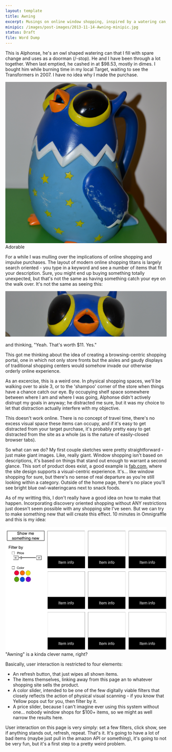```yaml
---
layout: template
title: Awning
excerpt: Musings on online window shopping, inspired by a watering can, followed by the vaguest of product ideas.
minipic: /images/post-images/2013-11-14-Awning-minipic.jpg
status: Draft
file: Word Dump
---
```



<div class="">
    <p class="">
    This is Alphonse, he's an owl shaped watering can that I fill with spare change and uses as a doorman (/-stop). He and I have been through a lot together. When last emptied, he cashed in at $98.53, mostly in dimes. I bought him while burning time in my local Target, waiting to see the Transformers in 2007. I have no idea why I made the purchase.
    </p>
    <div class="image primary center">
        <img src="/images/post-images/2013-11-14-Awning-Alphonse.jpg"/>
        <div class="caption ext center">
            Adorable
        </div>
    </div>
</div>

<p>
For a while I was mulling over the implications of online shopping and impulse purchases. The layout of modern online shopping titans is largely search oriented - you type in a keyword and see a number of items that fit your description. Sure, you might end up buying something totally unexpected, but that's not the same as having something catch your eye on the walk over. It's not the same as seeing this:
</p>

<div class="image center">
    <img src="/images/post-images/2013-11-14-Awning-The-Eyes.jpg"/>
</div>
<p>
and thinking, "Yeah. That's worth $11. Yes."
</p>

<p>
    This got me thinking about the idea of creating a browsing-centric shopping portal, one in which not only store fronts but the aisles and gaudy displays of traditional shopping centers would somehow invade our otherwise orderly online experience.
</p>
<p>
    As an excercise, this is a weird one. In physical shopping spaces, we'll be walking over to aisle 3, or to the 'shampoo' corner of the store when things have a chance catch our eye. By occupying shelf space somewhere between where I am and where I was going, Alphonse didn't actively distrupt my goals in anyway; he distracted me sure, but it was my choice to let that distraction actually interfere with my objective.
</p>
<p>
    This doesn't work online. There is no concept of travel time, there's no excess visual space these items can occupy, and if it's easy to get distracted from your target purchase, it's probably pretty easy to get distracted from the site as a whole (as is the nature of easily-closed browser tabs).
</p>
<p>
    So what can we do? My first couple sketches were pretty straightforward - just make giant images. Like, really giant. Window shopping isn't based on descriptions, it's based on things that stand out enough to warrant a second glance. This sort of product does exist, a good example is <a href="www.fab.com">fab.com</a>, where the site design supports a visual-centric experience. It's... like window shopping for sure, but there's no sense of real departure as you're still looking within a category. Outside of the home page, there's no place you'll see bright blue owl-wateringcans next to snack foods.
</p>
<p>
    As of my writting this, I don't really have a good idea on how to make that happen. Incorporating discovery oriented shopping without ANY restrictions just doesn't seem possible with any shopping site I've seen. But we can try to make something new that will create this effect. 10 minutes in Omnigraffle and this is my idea:
</p>

<div class="image center">
    <img src="/images/post-images/2013-11-14-Awning-uimock.jpg"/>
    <div class="caption ext center">
        "Awning" is a kinda clever name, right?
    </div>
</div>

<p>
    Basically, user interaction is restricted to four elements:
    <ul>
        <li> An refresh button, that just wipes all shown items. </li>
        <li> The items themselves, linking away from this page an to whatever shopping site sells the product. </li>
        <li> A color slider, intended to be one of the few digitally viable filters that closely reflects the action of physical visual scanning - if you know that Yellow pops out for you, then filter by it. </li>
        <li> A price slider, because I can't imagine ever using this system without one... nobody window shops for $100+ items, so we might as well narrow the results here. </li>
    </ul>
    User interaction on this page is very simply: set a few filters, click show, see if anything stands out, refresh, repeat. That's it. It's going to have a lot of bad items (maybe just pull in the amazon API or something), it's going to not be very fun, but it's a first step to a pretty weird problem.
</p>
